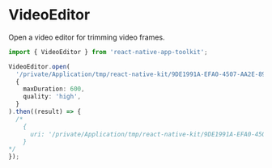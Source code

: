 # VideoEditor

Open a video editor for trimming video frames.

```typescript
import { VideoEditor } from 'react-native-app-toolkit';

VideoEditor.open(
  '/private/Application/tmp/react-native-kit/9DE1991A-EFA0-4507-AA2E-89C9E4BE3ADB.mp4',
  {
    maxDuration: 600,
    quality: 'high',
  }
).then((result) => {
  /* 
    {
      uri: '/private/Application/tmp/react-native-kit/9DE1991A-EFA0-4507-ABCD-6FC9E4BE3ADB.mp4'
    }
*/
});
```
